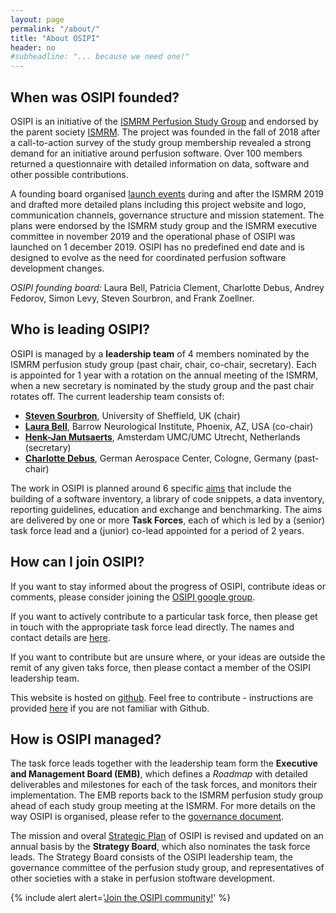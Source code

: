 ```yaml
---
layout: page
permalink: "/about/"
title: "About OSIPI"
header: no
#subheadline: "... because we need one!"
---
```


**When was OSIPI founded?**
---------------------------

OSIPI is an initiative of the [ISMRM Perfusion Study Group](https://www.ismrm.org/study-groups/perfusion-mr/) and endorsed by the parent society [ISMRM](https://www.ismrm.org/). The project was founded in the fall of 2018 after a call-to-action survey of the study group membership revealed a strong demand for an initiative around perfusion software. Over 100 members returned a questionnaire with detailed information on data, software and other possible contributions. 

A founding board organised [launch events](/events/) during and after the ISMRM 2019 and drafted more detailed plans including this project website and logo, communication channels, governance structure and mission statement. The plans were endorsed by the ISMRM study group and the ISMRM executive committee in november 2019 and the operational phase of OSIPI was launched on 1 december 2019. OSIPI has no predefined end date and is designed to evolve as the need for coordinated perfusion software development changes.

*OSIPI founding board:* Laura Bell, Patricia Clement, Charlotte Debus, Andrey Fedorov, Simon Levy, Steven Sourbron, and Frank Zoellner. 


**Who is leading OSIPI?**
-------------------------

OSIPI is managed by a **leadership team** of 4 members nominated by the ISMRM perfusion study group (past chair, chair, co-chair, secretary). Each is appointed for 1 year with a rotation on the annual meeting of the ISMRM, when a new secretary is nominated by the study group and the past chair rotates off. The current leadership team consists of:

* [**Steven Sourbron**](https://www.linkedin.com/in/steven-sourbron-93775752/?originalSubdomain=uk/), University of Sheffield, UK (chair)
* [**Laura Bell**](https://www.linkedin.com/in/lauracbell/), Barrow Neurological Institute, Phoenix, AZ, USA (co-chair)
* [**Henk-Jan Mutsaerts**](https://www.linkedin.com/in/henk-jan-mutsaerts-8532b626/), Amsterdam UMC/UMC Utrecht, Netherlands (secretary)
* [**Charlotte Debus**](https://www.linkedin.com/in/charlotte-debus-316214a0/?originalSubdomain=de), German Aerospace Center, Cologne, Germany (past-chair)

The work in OSIPI is planned around 6 specific [aims](/aims/) that include the building of a software inventory, a library of code snippets, a data inventory, reporting guidelines, education and exchange and benchmarking. The aims are delivered by one or more **Task Forces**, each of which is led by a (senior) task force lead and a (junior) co-lead appointed for a period of 2 years. 


**How can I join OSIPI?**
-------------------------

If you want to stay informed about the progress of OSIPI, contribute ideas or comments, please consider joining the [OSIPI google group](https://groups.google.com/forum/#!forum/open-source-initiative-for-perfusion-imaging/). 

If you want to actively contribute to a particular task force, then please get in touch with the appropriate task force lead directly. The names and contact details are [here](/aims/). 

If you want to contribute but are unsure where, or your ideas are outside the remit of any given taks force, then please contact a member of the OSIPI leadership team.

This website is hosted on [github](https://github.com/OSIPI/osipi.github.io/). Feel free to contribute - instructions are provided [here](https://docs.google.com/document/d/1cJV7rnJEzPXu_hyDiw8PEZtw27N1jthtuWXPynBpjmk/edit?usp=sharing) if you are not familiar with Github.


**How is OSIPI managed?**
-------------------------

The task force leads together with the leadership team form the **Executive and Management Board (EMB)**, which defines a *Roadmap* with detailed deliverables and milestones for each of the task forces, and monitors their implementation. The EMB reports back to the ISMRM perfusion study group ahead of each study group meeting at the ISMRM. For more details on the way OSIPI is organised, please refer to the [governance document](https://drive.google.com/file/d/1fH0hFBMJsUctdhhBmv1ujGI-9v5Bwe3k/view?usp=sharing/). 

The mission and overal [Strategic Plan](https://drive.google.com/file/d/14XZYB59W2rn5NIMBKEwdzht23WLa3zzN/view?usp=sharing/) of OSIPI is revised and updated on an annual basis by the **Strategy Board**, which also nominates the task force leads. The Strategy Board consists of the OSIPI leadership team, the governance committee of the perfusion study group, and representatives of other societies with a stake in perfusion stoftware development.


{% include alert alert='[Join the OSIPI community!](https://groups.google.com/forum/#!forum/open-source-initiative-for-perfusion-imaging/)' %}
